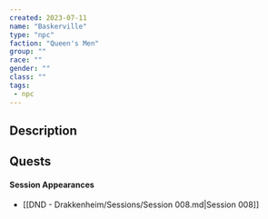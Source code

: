 ```yaml
---
created: 2023-07-11
name: "Baskerville"
type: "npc"
faction: "Queen's Men"
group: ""
race: ""
gender: ""
class: ""
tags:
 - npc
---
```

## Description


## Quests
<!-- QueryToSerialize: TASK FROM "DND - Drakkenheim/Quests" WHERE !completed AND contains(outlinks, [[Baskerville]]) -->

#### Session Appearances
<!-- QueryToSerialize: LIST FROM [[Baskerville]] WHERE file.folder = "DND - Drakkenheim/Sessions" -->
<!-- SerializedQuery: LIST FROM [[Baskerville]] WHERE file.folder = "DND - Drakkenheim/Sessions" -->
- [[DND - Drakkenheim/Sessions/Session 008.md|Session 008]]
<!-- SerializedQuery END -->




